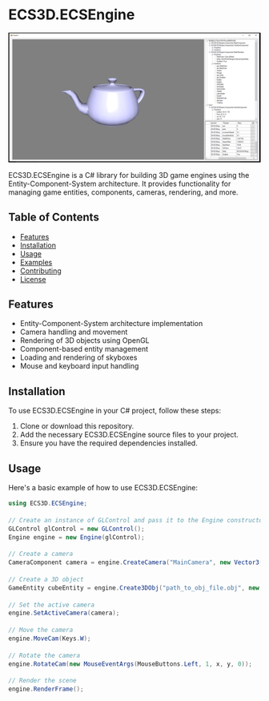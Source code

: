 # ECS3D.ECSEngine

![ecs img](https://github.com/xVice/storage/blob/main/ghimg.PNG?raw=true)

ECS3D.ECSEngine is a C# library for building 3D game engines using the Entity-Component-System architecture. It provides functionality for managing game entities, components, cameras, rendering, and more.

## Table of Contents

- [Features](#features)
- [Installation](#installation)
- [Usage](#usage)
- [Examples](#examples)
- [Contributing](#contributing)
- [License](#license)

## Features

- Entity-Component-System architecture implementation
- Camera handling and movement
- Rendering of 3D objects using OpenGL
- Component-based entity management
- Loading and rendering of skyboxes
- Mouse and keyboard input handling

## Installation

To use ECS3D.ECSEngine in your C# project, follow these steps:

1. Clone or download this repository.
2. Add the necessary ECS3D.ECSEngine source files to your project.
3. Ensure you have the required dependencies installed.

## Usage

Here's a basic example of how to use ECS3D.ECSEngine:

```csharp
using ECS3D.ECSEngine;

// Create an instance of GLControl and pass it to the Engine constructor
GLControl glControl = new GLControl();
Engine engine = new Engine(glControl);

// Create a camera
CameraComponent camera = engine.CreateCamera("MainCamera", new Vector3(0, 0, 3));

// Create a 3D object
GameEntity cubeEntity = engine.Create3DObj("path_to_obj_file.obj", new Vector3(0, 0, 0));

// Set the active camera
engine.SetActiveCamera(camera);

// Move the camera
engine.MoveCam(Keys.W);

// Rotate the camera
engine.RotateCam(new MouseEventArgs(MouseButtons.Left, 1, x, y, 0));

// Render the scene
engine.RenderFrame();
